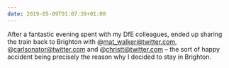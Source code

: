 ```yaml
---
date: 2019-05-09T01:07:39+01:00
---
```


After a fantastic evening spent with my DfE colleagues, ended up sharing the train back to Brighton with @mat_walker@twitter.com, @carlsonator@twitter.com and @christt@twitter.com – the sort of happy accident being precisely the reason why I decided to stay in Brighton.

